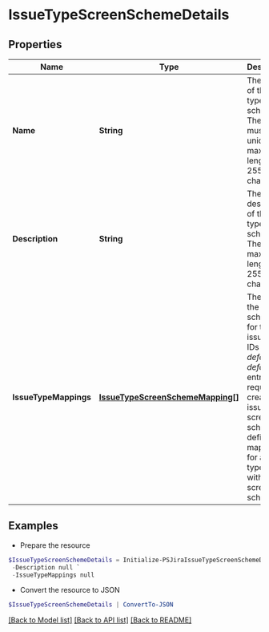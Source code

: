 # IssueTypeScreenSchemeDetails
## Properties

Name | Type | Description | Notes
------------ | ------------- | ------------- | -------------
**Name** | **String** | The name of the issue type screen scheme. The name must be unique. The maximum length is 255 characters. | 
**Description** | **String** | The description of the issue type screen scheme. The maximum length is 255 characters. | [optional] 
**IssueTypeMappings** | [**IssueTypeScreenSchemeMapping[]**](IssueTypeScreenSchemeMapping.md) | The IDs of the screen schemes for the issue type IDs and *default*. A *default* entry is required to create an issue type screen scheme, it defines the mapping for all issue types without a screen scheme. | 

## Examples

- Prepare the resource
```powershell
$IssueTypeScreenSchemeDetails = Initialize-PSJiraIssueTypeScreenSchemeDetails  -Name null `
 -Description null `
 -IssueTypeMappings null
```

- Convert the resource to JSON
```powershell
$IssueTypeScreenSchemeDetails | ConvertTo-JSON
```

[[Back to Model list]](../README.md#documentation-for-models) [[Back to API list]](../README.md#documentation-for-api-endpoints) [[Back to README]](../README.md)

